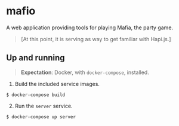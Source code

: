 # mafio

A web application providing tools for playing Mafia, the party game.

> [At this point, it is serving as way to get familiar with Hapi.js.]

## Up and running

> **Expectation**: Docker, with `docker-compose`, installed.

1. Build the included service images.
  ```
  $ docker-compose build
  ```

2. Run the `server` service.
  ```
  $ docker-compose up server
  ```
